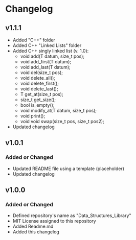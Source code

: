 # Changelog

## v1.1.1
- Added "C++" folder
- Added C++ "Linked Lists" folder
- Added C++ singly linked list (v. 1.0):
   * void add(T datum, size_t pos);
   * void add_first(T datum);
   * void add_last(T datum);
   * void del(size_t pos);
   * void delete_all();
   * void delete_first();
   * void delete_last();
   * T get_at(size_t pos);
   * size_t get_size();
   * bool is_empty();
   * void modify_at(T datum, size_t pos);
   * void print();
   * void void swap(size_t pos, size_t pos2);
- Updated changelog

## v1.0.1

### Added or Changed
- Updated README file using a template (placeholder)
- Updated changelog
 
## v1.0.0

### Added or Changed
- Defined repository's name as "Data_Structures_Library"
- MIT License assigned to this repository
- Added Readme.md
- Added this changelog
